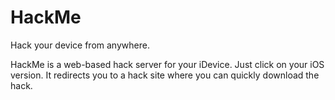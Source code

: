 # HackMe
Hack your device from anywhere.

HackMe is a web-based hack server for your iDevice. Just click on your iOS version.
It redirects you to a hack site where you can quickly download the hack.

